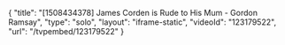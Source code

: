 {
    "title": "[1508434378] James Corden is Rude to His Mum - Gordon Ramsay",
    "type": "solo",
    "layout": "iframe-static",
    "videoId": "123179522",
    "url": "\/tvpembed\/123179522"
}
